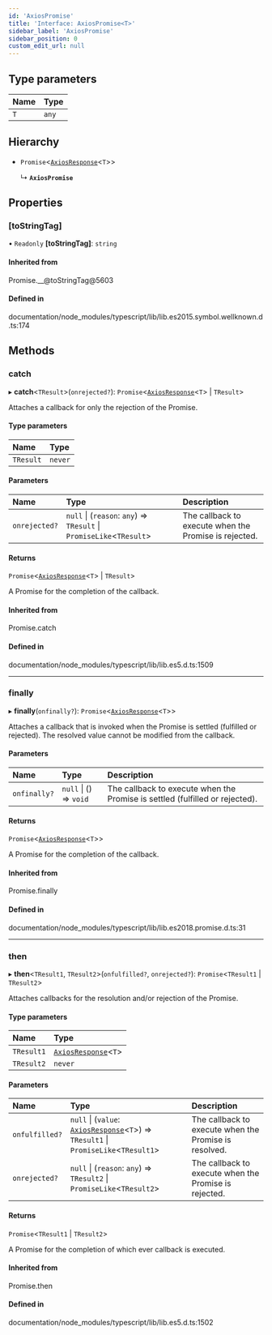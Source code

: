 ```yaml
---
id: 'AxiosPromise'
title: 'Interface: AxiosPromise<T>'
sidebar_label: 'AxiosPromise'
sidebar_position: 0
custom_edit_url: null
---
```


## Type parameters

| Name | Type  |
| :--- | :---- |
| `T`  | `any` |

## Hierarchy

- `Promise`<[`AxiosResponse`](AxiosResponse.md)<`T`\>\>

  ↳ **`AxiosPromise`**

## Properties

### [toStringTag]

• `Readonly` **[toStringTag]**: `string`

#### Inherited from

Promise.\_\_@toStringTag@5603

#### Defined in

documentation/node_modules/typescript/lib/lib.es2015.symbol.wellknown.d.ts:174

## Methods

### catch

▸ **catch**<`TResult`\>(`onrejected?`): `Promise`<[`AxiosResponse`](AxiosResponse.md)<`T`\> \| `TResult`\>

Attaches a callback for only the rejection of the Promise.

#### Type parameters

| Name      | Type    |
| :-------- | :------ |
| `TResult` | `never` |

#### Parameters

| Name          | Type                                                                  | Description                                           |
| :------------ | :-------------------------------------------------------------------- | :---------------------------------------------------- |
| `onrejected?` | `null` \| (`reason`: `any`) => `TResult` \| `PromiseLike`<`TResult`\> | The callback to execute when the Promise is rejected. |

#### Returns

`Promise`<[`AxiosResponse`](AxiosResponse.md)<`T`\> \| `TResult`\>

A Promise for the completion of the callback.

#### Inherited from

Promise.catch

#### Defined in

documentation/node_modules/typescript/lib/lib.es5.d.ts:1509

---

### finally

▸ **finally**(`onfinally?`): `Promise`<[`AxiosResponse`](AxiosResponse.md)<`T`\>\>

Attaches a callback that is invoked when the Promise is settled (fulfilled or rejected). The
resolved value cannot be modified from the callback.

#### Parameters

| Name         | Type                   | Description                                                                  |
| :----------- | :--------------------- | :--------------------------------------------------------------------------- |
| `onfinally?` | `null` \| () => `void` | The callback to execute when the Promise is settled (fulfilled or rejected). |

#### Returns

`Promise`<[`AxiosResponse`](AxiosResponse.md)<`T`\>\>

A Promise for the completion of the callback.

#### Inherited from

Promise.finally

#### Defined in

documentation/node_modules/typescript/lib/lib.es2018.promise.d.ts:31

---

### then

▸ **then**<`TResult1`, `TResult2`\>(`onfulfilled?`, `onrejected?`): `Promise`<`TResult1` \| `TResult2`\>

Attaches callbacks for the resolution and/or rejection of the Promise.

#### Type parameters

| Name       | Type                                      |
| :--------- | :---------------------------------------- |
| `TResult1` | [`AxiosResponse`](AxiosResponse.md)<`T`\> |
| `TResult2` | `never`                                   |

#### Parameters

| Name           | Type                                                                                                       | Description                                           |
| :------------- | :--------------------------------------------------------------------------------------------------------- | :---------------------------------------------------- |
| `onfulfilled?` | `null` \| (`value`: [`AxiosResponse`](AxiosResponse.md)<`T`\>) => `TResult1` \| `PromiseLike`<`TResult1`\> | The callback to execute when the Promise is resolved. |
| `onrejected?`  | `null` \| (`reason`: `any`) => `TResult2` \| `PromiseLike`<`TResult2`\>                                    | The callback to execute when the Promise is rejected. |

#### Returns

`Promise`<`TResult1` \| `TResult2`\>

A Promise for the completion of which ever callback is executed.

#### Inherited from

Promise.then

#### Defined in

documentation/node_modules/typescript/lib/lib.es5.d.ts:1502
